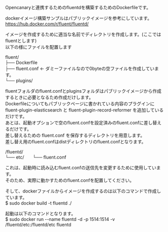 Opencanaryと連携するためのfluentdを構築するためのDockerfileです。

dockerイメージ構築サンプルはパブリックイメージを参考にしています。https://hub.docker.com/r/fluent/fluentd/   

イメージを作成するために適当な名前でディレクトリを作成します。(ここではfluentとします)  
以下の様にファイルを配置します

 fluent/  
 ├── Dockerfile  
 ├── fluent.conf <- ダミーファイルなので0byteの空ファイルを作成しています。  
 └── plugins/  

fluentフォルダのfluent.confとpluginsフォルダはパブリックイメージから作成するときに必要となるため作成だけします。  
Dockerfileについてもパブリックページに書かれている内容のプラグインに fluent-plugin-elasticsearch と fluent-plugin-record-reformer を追加しているだけです。  
あとは、起動オプションで空のfluent.confを設定済みのfluent.confに差し替えるだけです。  
差し替えるための fluent.conf を保存するディレクトリを用意します。  
差し替え用のfluent.confはdistディレクトリのfluent.confとなります。  
 
 /fluentd/  
 └── etc/  
         └── fluent.conf  

これは、起動時に読み込むfluent.confの送信先を変更するために使用しています。  
そのため、実際に動かすためのfluent.confを配置してください。  

そして、dockerファイルからイメージを作成するのは以下のコマンドで作成しています。  
$ sudo docker build -t fluentd ./  

起動は以下のコマンドとなります。  
$ sudo docker run --name fluentd -d -p 1514:1514 -v /fluentd/etc:/fluentd/etc fluentd

